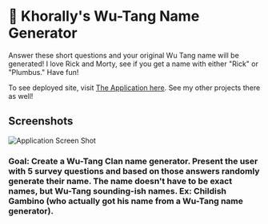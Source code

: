 # 🎤 Khorally's Wu-Tang Name Generator


Answer these short questions and your original Wu Tang name will be generated! I love Rick and Morty, see if you get a name with either "Rick" or "Plumbus." Have fun!

To see deployed site, visit [The Application here](https://romantic-nightingale-c1c5ed.netlify.app/). See my other projects there as well!

## Screenshots

![Application Screen Shot](img8.jpg)

### Goal: Create a Wu-Tang Clan name generator. Present the user with 5 survey questions and based on those answers randomly generate their name. The name doesn't have to be exact names, but Wu-Tang sounding-ish names. Ex: Childish Gambino (who actually got his name from a Wu-Tang name generator).
